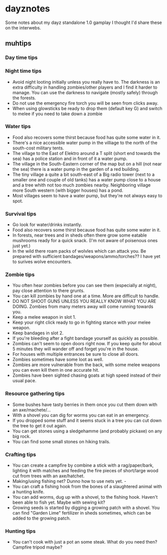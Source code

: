 # dayznotes
Some notes about my dayz standalone 1.0 gamplay I thought I'd share these on the interwebs.

## muhtips

### Day time tips

### Night time tips

- Avoid night looting initially unless you really have to. The darkness is an extra difficulty in handling zombies/other players and I find it harder to manage. You can use the darkness to navigate (mostly safely) through the forests.
- Do not use the emergency fire torch you will be seen from clicks away.
- When using glowsticks be ready to drop them (default key G) and switch to melee if you need to take down a zombie

### Water tips

- Food also recovers some thirst because food has quite some water in it.
- There's a nice accessible water pump in the villiage to the north of the south-cost military tents.
- The village to the East of Elektro around a T split (short end towards the sea) has a police station and in front of it a water pump.
- The village in the South-Eastern corner of the map but on a hill (not near the sea) there is a water pump in the garden of a red building.
- The tiny village a quite a bit south-east of a Big radio tower (next to a smaller one and couple of old tanks) has a water pump close to a house and a tree whith not too much zombies nearby. Neighboring village more South western (with bigger houses) has a pond.
- Most villages seem to have a water pump, but they're not always easy to spot.

### Survival tips

- Go look for water/drinks instantly.
- Food also recovers some thirst because food has quite some water in it.
- In forests, near trees and in sheds often there grow some eatable mushrooms ready for a quick snack. (I'm not aware of poisenous ones just yet.)
- In the wild there roam packs of wolvles which can attack you. Be prepared with sufficient bandages/weapons/ammo/torches?? I have yet to surives wolve encounters.

### Zombie tips

- You often hear zombies before you can see them (especially at night), pay close attention to there grunts.
- You can kill zombies by hand one at a time. More are difficult to handle.
- DO NOT SHOOT GUNS UNLESS YOU REALLY KNOW WHAT YOU ARE DOING. Zombies from many meters away will come running towards you.
- Keep a melee weapon in slot 1.
- Keep your right click ready to go in fighting stance with your melee weapon.
- Keep bandages in slot 2.
- If you're bleeding after a fight bandage yourself as quickly as possible.
- Zombies can't seem to open doors right now. If you keep quite for about 5 minutes they will wander off and forget you're in the house.
- For houses with multiple entrances be sure to close all doors.
- Zombies sometimes have some loot as well.
- Zombies are more vulnerable from the back, with some melee weapons you can even kill them in one accurate hit.
- Zombies have been sighted chasing goats at high speed instead of their usual pace.

### Resource gathering tips

- Some bushes have tasty berries in them once you cut them down with an axe/machete/...
- With a shovel you can dig for worms you can eat in an emergency.
- If you dropped some stuff and it seems stuck in a tree you can cut down the tree to get it out again.
- You can get stones using a sledgehamme (and probably pickaxe) on any big rock.
- You can find some small stones on hiking trails.

### Crafting tips

- You can create a campfire by combine a stick with a rag/paper/bark, lighting it with matches and feeding the fire pieces of short/large wood cut from trees with an axe/hatchet.
- Making/using fishing net? Dunno how to use nets yet. -
- You can craft a fishing hook from the bones of a slaughtered animal with a hunting knife.
- You can add worms, dug up with a shovel, to the fishing hook. Haven't been able to fish yet. Maybe with sewing kit?
- Growing seeds is started by digging a growing patch with a shovel. You can find "Garden Lime" fertilizer in sheds sometimes, which can be added to the growing patch.

### Hunting tips
- You can't cook with just a pot an some steak. What do you need then? Campfire tripod maybe?

